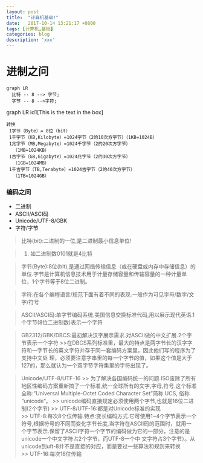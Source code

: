 ```yaml
---
layout: post
title:  "计算机基础!"
date:   2017-10-14 13:21:17 +0800
tags: [计算机,基础]
categories: blog
description: 'xxx'
---
```

# 进制之问


```
graph LR
  比特 -- 8 --> 字节;
  字节 -- 8 -->字符;

```
graph LR
    id1[This is the text in the box]

```
转换
 1字节（Byte）= 8位（bit）
 1千字节（KB,Kilobyte）=1024字节（2的10次方字节）（1KB=1024B）
 1兆字节（MB,Megabyte）=1024千字节（2的20次方字节）
　　（1MB=1024KB）
 1吉字节（GB,Gigabyte）=1024兆字节（2的30次方字节）
　　（1GB=1024MB）
 1千吉字节（TB,Terabyte）=1024吉字节（2的40次方字节）
　　（1TB=1024GB）

```

### 编码之问
- 二进制
- ASCII/ASCI码
- Unicode/UTF-8/GBK
- 字符/字节

> 比特(bit):二进制的一位,是二进制最小信息单位!

> 1. 如二进制数0101就是4比特

> 字节(Byte):8位(bit),是通过网络传输信息（或在硬盘或内存中存储信息）的单位.字节是计算机信息技术用于计量存储容量和传输容量的一种计量单位，1个字节等于8位二进制。

> 字符:在各个编程语言/规范下面有着不同的表现.一般作为可见字母/数字/文字/符号

> ASCII/ASCI码:单字节编码系统.美国信息交换标准代码,用以展示现代英语.1个字节(8位二进制数)表示一个字符

> GB2312/GBK/DBCS:最初解决汉字展示需求.对ASCII做的中文扩展.2个字节表示一个字符
    >>在DBCS系列标准里，最大的特点是两字节长的汉字字符和一字节长的英文字符并存于同一套编码方案里，因此他们写的程序为了支持中文处
理，必须要注意字串里的每一个字节的值，如果这个值是大于127的，那么就认为一个双字节字符集里的字符出现了。

> Unicode/UTF-8/UTF-16
    >> 为了解决各国编码统一的问题.ISO废除了所有地区性编码方案重新搞了一个标准,统一全球所有的文字,字母,符号.这个标准全称:”Universal Multiple-Octet Coded Character Set”简称 UCS, 俗称 “unicode“。
    >> unicode编码直接规定必须使用两个字节,也就是16位二进制(2个字节)
    >> UTF-8/UTF-16:都是对Unicode标准的实现  
    >> UTF-8:每次8个位传输.特点:变长编码方式.它可使用1~4个字节表示一个符号,根据符号的不同而变化字节长度,当字符在ASCII码的范围时，就用一个字节表示.保留了ASCII字符一个字节的编码做为它的一部分，注意的是unicode一个中文字符占2个字节，而UTF-8一个中
文字符占3个字节）。从unicode到uft-8并不是直接的对应，而是要过一些算法和规则来转换   
    >> UTF-16:每次16位传输  
